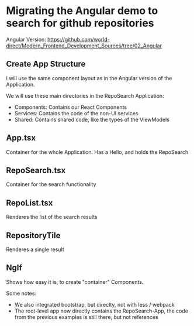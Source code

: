 # Migrating the Angular demo to search for github repositories

Angular Version: https://github.com/world-direct/Modern_Frontend_Development_Sources/tree/02_Angular

## Create App Structure

I will use the same component layout as in the Angular version of the Application.

We will use these main directories in the RepoSearch Application:

* Components: Contains our React Components
* Services: Contains the code of the non-UI services
* Shared: Contains shared code, like the types of the ViewModels

## App.tsx

Container for the whole Application. Has a Hello, and holds the RepoSearch

## RepoSearch.tsx

Container for the search functionality

## RepoList.tsx

Renderes the list of the search results

## RepositoryTile

Renderes a single result

## NgIf

Shows how easy it is, to create "container" Components.

Some notes:
* We also integrated bootstrap, but direclty, not with less / webpack
* The root-level app now directly contains the RepoSearch-App, the code from the previous examples is still there, but not references
